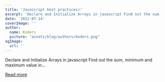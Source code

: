 ```yaml
---
title: 'Javascript best practices🔥'
excerpt: 'Declare and Initialize Arrays in javascript Find out the sum, minimum and maximum value in...'
date: '2022-07-14'
coverImage: ''
author:
  name: Koders
  picture: "assets/blog/authors/koders.png"
ogImage:
  url: ''
---
```


Declare and Initialize Arrays in javascript Find out the sum, minimum and maximum value in...

[Read more](https://dev.to/devsimc/javascript-best-practices-44ll)

